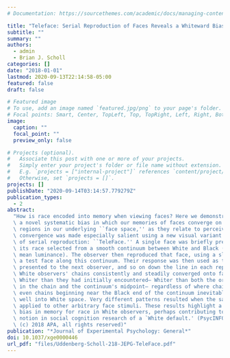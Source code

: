 ```yaml
---
# Documentation: https://sourcethemes.com/academic/docs/managing-content/

title: "Teleface: Serial Reproduction of Faces Reveals a Whiteward Bias in Race Memory"
subtitle: ""
summary: ""
authors:
  - admin
  - Brian J. Scholl
categories: []
date: "2018-01-01"
lastmod: 2020-09-13T22:14:58-05:00
featured: false
draft: false

# Featured image
# To use, add an image named `featured.jpg/png` to your page's folder.
# Focal points: Smart, Center, TopLeft, Top, TopRight, Left, Right, BottomLeft, Bottom, BottomRight.
image:
  caption: ""
  focal_point: ""
  preview_only: false

# Projects (optional).
#   Associate this post with one or more of your projects.
#   Simply enter your project's folder or file name without extension.
#   E.g. `projects = ["internal-project"]` references `content/project/deep-learning/index.md`.
#   Otherwise, set `projects = []`.
projects: []
publishDate: "2020-09-14T03:14:57.779279Z"
publication_types:
  - 2
abstract:
  "How is race encoded into memory when viewing faces? Here we demonstrate\
  \ a novel systematic bias in which our memories of faces converge on certain prioritized\
  \ regions in our underlying ``face space,'' as they relate to perceived race. This\
  \ convergence was made especially salient using a new visual variant of the method\
  \ of serial reproduction: ``TeleFace.'' A single face was briefly presented, with\
  \ its race selected from a smooth continuum between White and Black (matched for\
  \ mean luminance). The observer then reproduced that face, using a slider to morph\
  \ a test face along this continuum. Their response was then used as the face initially\
  \ presented to the next observer, and so on down the line in each reproduction chain.\
  \ White observers' chains consistently and steadily converged onto faces significantly\
  \ Whiter than they had initially encountered— Whiter than both the original face\
  \ in the chain and the continuum's midpoint— regardless of where chains began. Indeed,\
  \ even chains beginning near the Black end of the continuum inevitably ended up\
  \ well into White space. Very different patterns resulted when the same method was\
  \ applied to other arbitrary face stimuli. These results highlight a systematic\
  \ bias in memory for race in White observers, perhaps contributing to the more general\
  \ notion in social cognition research of a `White default.' (PsycINFO Database Record\
  \ (c) 2018 APA, all rights reserved)"
publication: "*Journal of Experimental Psychology: General*"
doi: 10.1037/xge0000446
url_pdf: "files/Uddenberg-Scholl-218-JEPG-TeleFace.pdf"
---
```

